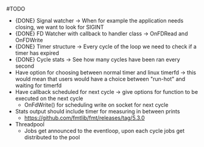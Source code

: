 #TODO
-	{DONE} Signal watcher -> When for example the application needs closing, we want to look for SIGINT
-	{DONE} FD Watcher with callback to handler class -> OnFDRead and OnFDWrite
-	{DONE} Timer structure -> Every cycle of the loop we need to check if a timer has expired
-	{DONE} Cycle stats -> See how many cycles have been ran every second
-	Have option for choosing between normal timer and linux timerfd -> this would mean that users would have a choice between "run-hot" and waiting for timerfd
-	Have callback scheduled for next cycle -> give options for function to be executed on the next cycle
	-	OnFdWrite() for scheduling write on socket for next cycle
-	Stats output should include timer for measuring in between prints
	-	https://github.com/fmtlib/fmt/releases/tag/5.3.0
-	Threadpool
	-	Jobs get announced to the eventloop, upon each cycle jobs get distributed to the pool
